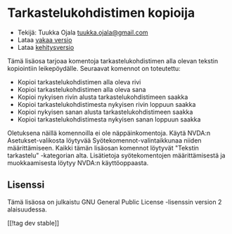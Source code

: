 # Tarkastelukohdistimen kopioija #

* Tekijä: Tuukka Ojala <tuukka.ojala@gmail.com>
* Lataa [vakaa versio][1]
* Lataa [kehitysversio][2]

Tämä lisäosa tarjoaa komentoja tarkastelukohdistimen alla olevan tekstin
kopiointiin leikepöydälle. Seuraavat komennot on toteutettu:

* Kopioi tarkastelukohdistimen alla oleva rivi
* Kopioi tarkastelukohdistimen alla oleva sana
* Kopioi nykyisen rivin alusta tarkastelukohdistimeen saakka
* Kopioi tarkastelukohdistimesta nykyisen rivin loppuun saakka
* Kopioi nykyisen sanan alusta tarkastelukohdistimeen saakka
* Kopioi tarkastelukohdistimesta nykyisen sanan loppuun saakka

Oletuksena näillä komennoilla ei ole näppäinkomentoja. Käytä NVDA:n
Asetukset-valikosta löytyvää Syötekomennot-valintaikkunaa niiden
määrittämiseen. Kaikki tämän lisäosan komennot löytyvät "Tekstin tarkastelu"
-kategorian alta. Lisätietoja syötekomentojen määrittämisestä ja
muokkaamisesta löytyy NVDA:n käyttöoppaasta.

## Lisenssi

Tämä lisäosa on julkaistu GNU General Public License -lisenssin version 2
alaisuudessa.

[[!tag dev stable]]

[1]: https://addons.nvda-project.org/files/get.php?file=rccp

[2]: https://addons.nvda-project.org/files/get.php?file=rccp-dev
